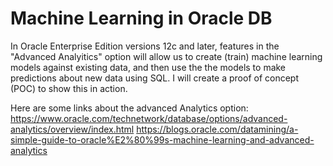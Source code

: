 # Machine Learning in Oracle DB
In Oracle Enterprise Edition versions 12c and later, features in the "Advanced Analyitics" option will allow us to create (train) machine learning models against existing data, and then use the the models to make predictions about new data using SQL.
I will create a proof of concept (POC) to show this in action.

Here are some links about the advanced Analytics option:
https://www.oracle.com/technetwork/database/options/advanced-analytics/overview/index.html
https://blogs.oracle.com/datamining/a-simple-guide-to-oracle%E2%80%99s-machine-learning-and-advanced-analytics




